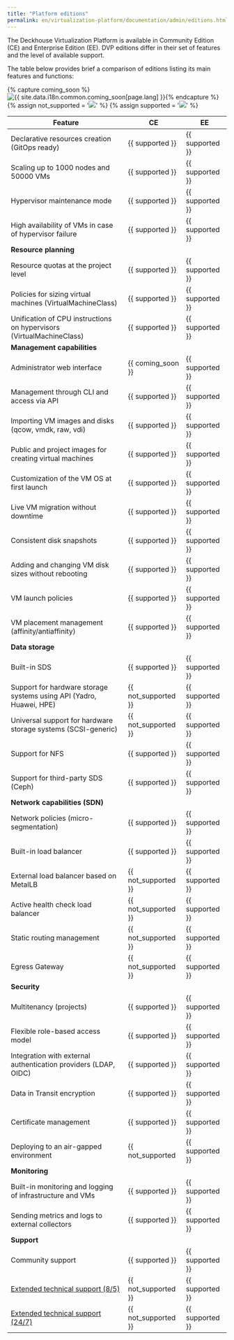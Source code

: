 ```yaml
---
title: "Platform editions"
permalink: en/virtualization-platform/documentation/admin/editions.html
---
```


The Deckhouse Virtualization Platform is available in Community Edition (CE) and Enterprise Edition (EE). DVP editions differ in their set of features and the level of available support.

The table below provides brief a comparison of editions listing its main features and functions:

{% capture coming_soon %}<img src="/images/icons/note.svg" title="{{ site.data.i18n.common.coming_soon[page.lang] }}" aria-expanded="false">{% endcapture %}
{% assign not_supported = '<img src="/images/icons/not_supported.svg">' %}
{% assign supported = '<img src="/images/icons/supported.svg">' %}

| Feature                                                              | CE                     | EE                  |
|----------------------------------------------------------------------|------------------------|---------------------|
| Declarative resources creation (GitOps ready)                        | {{ supported }}        | {{ supported }}     |
| Scaling up to 1000 nodes and 50000 VMs                               | {{ supported }}        | {{ supported }}     |
| Hypervisor maintenance mode                                          | {{ supported }}        | {{ supported }}     |
| High availability of VMs in case of hypervisor failure               | {{ supported }}        | {{ supported }}     |
| **Resource planning**                                                |                        |                     |
| Resource quotas at the project level                                 | {{ supported }}        | {{ supported }}     |
| Policies for sizing virtual machines (VirtualMachineClass)           | {{ supported }}        | {{ supported }}     |
| Unification of CPU instructions on hypervisors (VirtualMachineClass) | {{ supported }}        | {{ supported }}     |
| **Management capabilities**                                          |                        |                     |
| Administrator web interface                                          | {{ coming_soon }}      | {{ supported }}     |
| Management through CLI and access via API                            | {{ supported }}        | {{ supported }}     |
| Importing VM images and disks (qcow, vmdk, raw, vdi)                 | {{ supported }}        | {{ supported }}     |
| Public and project images for creating virtual machines              | {{ supported }}        | {{ supported }}     |
| Customization of the VM OS at first launch                           | {{ supported }}        | {{ supported }}     |
| Live VM migration without downtime                                   | {{ supported }}        | {{ supported }}     |
| Consistent disk snapshots                                            | {{ supported }}        | {{ supported }}     |
| Adding and changing VM disk sizes without rebooting                  | {{ supported }}        | {{ supported }}     |
| VM launch policies                                                   | {{ supported }}        | {{ supported }}     |
| VM placement management (affinity/antiaffinity)                      | {{ supported }}        | {{ supported }}     |
| **Data storage**                                                     |                        |                     |
| Built-in SDS                                                         | {{ supported }}        | {{ supported }}     |
| Support for hardware storage systems using API (Yadro, Huawei, HPE)  | {{ not_supported }}    | {{ supported }}     |
| Universal support for hardware storage systems (SCSI-generic)        | {{ not_supported }}    | {{ supported }}     |
| Support for NFS                                                      | {{ supported }}        | {{ supported }}     |
| Support for third-party SDS (Ceph)                                   | {{ supported }}        | {{ supported }}     |
| **Network capabilities (SDN)**                                       |                        |                     |
| Network policies (micro-segmentation)                                | {{ supported }}        | {{ supported }}     |
| Built-in load balancer                                               | {{ supported }}        | {{ supported }}     |
| External load balancer based on MetalLB                              | {{ not_supported }}    | {{ supported }}     |
| Active health check load balancer                                    | {{ not_supported }}    | {{ supported }}     |
| Static routing management                                            | {{ not_supported }}    | {{ supported }}     |
| Egress Gateway                                                       | {{ not_supported }}    | {{ supported }}     |
| **Security**                                                         |                        |                     |
| Multitenancy (projects)                                              | {{ supported }}        | {{ supported }}     |
| Flexible role-based access model                                     | {{ supported }}        | {{ supported }}     |
| Integration with external authentication providers (LDAP, OIDC)      | {{ supported }}        | {{ supported }}     |
| Data in Transit encryption                                           | {{ supported }}        | {{ supported }}     |
| Certificate management                                               | {{ supported }}        | {{ supported }}     |
| Deploying to an air-gapped environment                               | {{ not_supported       | {{ supported }}     |
| **Monitoring**                                                       |                        |                     |
| Built-in monitoring and logging of infrastructure and VMs            | {{ supported }}        | {{ supported }}     |
| Sending metrics and logs to external collectors                      | {{ supported }}        | {{ supported }}     |
| **Support**                                                          |                        |                     |
| Community support                                                    | {{ supported }}        | {{ supported }}     |
| [Extended technical support (8/5)](/tech-support/)                   | {{ not_supported }}    | {{ supported }}     |
| [Extended technical support (24/7)](/tech-support/)                  | {{ not_supported }}    | {{ supported }}     |
